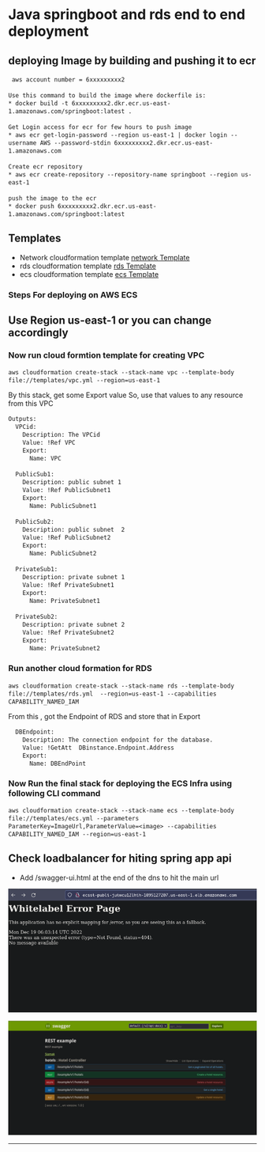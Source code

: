 #  Java springboot and rds end to end deployment


## deploying Image by building and pushing it to ecr 
```
 aws account number = 6xxxxxxxxx2
 
Use this command to build the image where dockerfile is:
* docker build -t 6xxxxxxxxx2.dkr.ecr.us-east-1.amazonaws.com/springboot:latest . 

Get Login access for ecr for few hours to push image
* aws ecr get-login-password --region us-east-1 | docker login --username AWS --password-stdin 6xxxxxxxxx2.dkr.ecr.us-east-1.amazonaws.com

Create ecr repository
* aws ecr create-repository --repository-name springboot --region us-east-1

push the image to the ecr
* docker push 6xxxxxxxxx2.dkr.ecr.us-east-1.amazonaws.com/springboot:latest
```
## Templates
* Network cloudformation template [network Template](https://raw.githubusercontent.com/satyum/javaspringboot/master/templates/vpc.yml)
* rds cloudformation template [rds Template](https://raw.githubusercontent.com/satyum/javaspringboot/master/templates/rds.yml)
* ecs cloudformation template [ecs Template](https://raw.githubusercontent.com/satyum/javaspringboot/master/templates/ecs.yml)
 




### Steps For deploying on AWS ECS

Use Region <b>us-east-1</b> or you can change accordingly  
-----------------------------------------------------------------------------------------------------------------------------------------------
### Now run cloud formtion template for creating VPC
```
aws cloudformation create-stack --stack-name vpc --template-body file://templates/vpc.yml --region=us-east-1
```
By this stack, get some Export value
So, use that values to any resource from this VPC
```
Outputs:
  VPCid:
    Description: The VPCid
    Value: !Ref VPC
    Export:
      Name: VPC

  PublicSub1:
    Description: public subnet 1
    Value: !Ref PublicSubnet1
    Export:
      Name: PublicSubnet1

  PublicSub2:
    Description: public subnet  2
    Value: !Ref PublicSubnet2
    Export:
      Name: PublicSubnet2

  PrivateSub1:
    Description: private subnet 1
    Value: !Ref PrivateSubnet1
    Export:
      Name: PrivateSubnet1

  PrivateSub2:
    Description: private subnet 2
    Value: !Ref PrivateSubnet2
    Export:
      Name: PrivateSubnet2
```
### Run another cloud formation for RDS 
```
aws cloudformation create-stack --stack-name rds --template-body file://templates/rds.yml  --region=us-east-1 --capabilities CAPABILITY_NAMED_IAM
```
From this , got the Endpoint of RDS and store that in Export
```
  DBEndpoint:
    Description: The connection endpoint for the database.
    Value: !GetAtt  DBinstance.Endpoint.Address
    Export:
      Name: DBEndPoint 
```
### Now Run the final stack for deploying the ECS Infra using following CLI command 
```
aws cloudformation create-stack --stack-name ecs --template-body file://templates/ecs.yml --parameters ParameterKey=ImageUrl,ParameterValue=<image> --capabilities CAPABILITY_NAMED_IAM --region=us-east-1
```


## Check loadbalancer for hiting spring app api
* Add /swagger-ui.html at the end of the dns to hit the main url


![dns](https://github.com/satyum/javaspringboot/blob/master/pictures/Screenshot%20from%202022-12-19%2012-34-07.png)



![mainroute](https://github.com/satyum/javaspringboot/blob/master/pictures/Screenshot%20from%202022-12-19%2012-33-28.png)



___________________________________________________________________________________________________________________________________

